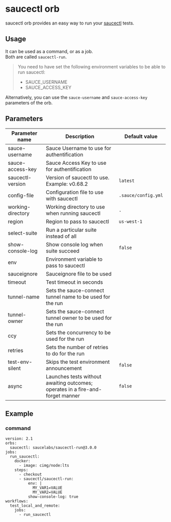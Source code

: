 # saucectl orb

saucectl orb provides an easy way to run your [saucectl](https://github.com/saucelabs/saucectl) tests.

## Usage

It can be used as a command, or as a job.\
Both are called `saucectl-run`.

> You need to have set the following environment variables to be able to run saucectl:
> - SAUCE_USERNAME
> - SAUCE_ACCESS_KEY

Alternatively, you can use the `sauce-username` and `sauce-access-key` parameters of the orb.

## Parameters

| Parameter name | Description | Default value |
| --- | --- | --- |
| sauce-username | Sauce Username to use for authentification | |
| sauce-access-key | Sauce Access Key to use for authentification | |
| saucectl-version | Version of saucectl to use. Example: v0.68.2 | `latest` |
| config-file | Configuration file to use with saucectl | `.sauce/config.yml` |
| working-directory | Working directory to use when running saucectl | `.` | 
| region | Region to pass to saucectl | `us-west-1` |
| select-suite | Run a particular suite instead of all | |
| show-console-log | Show console log when suite succeed | `false` |
| env | Environment variable to pass to saucectl | |
| sauceignore | Sauceignore file to be used | |
| timeout | Test timeout in seconds | |
| tunnel-name | Sets the sauce-connect tunnel name to be used for the run | |
| tunnel-owner | Sets the sauce-connect tunnel owner to be used for the run | |
| ccy | Sets the concurrency to be used for the run | |
| retries | Sets the number of retries to do for the run | |
| test-env-silent | Skips the test environment announcement | `false` |
| async | Launches tests without awaiting outcomes; operates in a fire-and-forget manner | `false` |

## Example

### command

```
version: 2.1
orbs:
  saucectl: saucelabs/saucectl-run@3.0.0
jobs:
  run_saucectl:
    docker:
      - image: cimg/node:lts
    steps:
      - checkout
      - saucectl/saucectl-run:
          env: |
            MY_VAR1=VALUE
            MY_VAR2=VALUE
          show-console-log: true
workflows:
  test_local_and_remote:
    jobs:
      - run_saucectl
```
